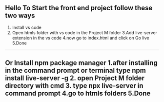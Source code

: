 Hello
To Start the front end project
follow these two ways
-----------------------------------------------------------------
1. Install vs code
2. Open htmls folder with vs code in the Project M folder 
3.Add live-server extension in the vs code
4.now go to index.html and click on Go live
5.Done
----------------------------------------------------------------
Or
Install npm package manager
1.after installing in the command prompt or terminal type npm install live-server -g
2. open Project M folder directory with cmd 
3. type npx live-server in command prompt
4.go to htmls folders
5.Done
-----------------------------------------------------------------
